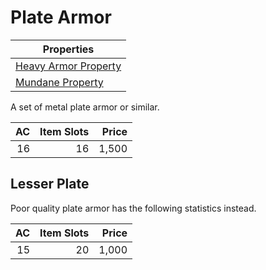 # Plate Armor

| Properties                                                                |
| ------------------------------------------------------------------------- |
| [Heavy Armor Property](../Armor%20Properties/Heavy%20Armor%20Property.md) |
| [Mundane Property](../../../Material%20Properties/Mundane%20Property.md)  |

A set of metal plate armor or similar.

|  AC | Item Slots | Price |
| --: | ---------: | ----: |
|  16 |         16 | 1,500 |

## Lesser Plate

Poor quality plate armor has the following statistics instead.

|  AC | Item Slots | Price |
| --: | ---------: | ----: |
|  15 |         20 | 1,000 |
